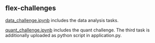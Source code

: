 ## flex-challenges

[data_challenge.ipynb](data_challenge.ipynb) includes the data analysis tasks.

[quant_challenge.ipynb](quant_challenge.ipynb) includes the quant challenge. The third task is additionally uploaded as python script in application.py.
